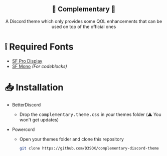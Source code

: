 <div align="center" justify="center">

<h2> 🔮 Complementary 🔮 </h2>

A Discord theme which only provides some QOL enhancements that can be used on top of the official ones

</div>

# ❕ Required Fonts

- [SF Pro Display](https://developer.apple.com/fonts/)
- [SF Mono](https://developer.apple.com/fonts/) _(For codeblocks)_


# 📥 Installation

- BetterDiscord

  - Drop the <kbd>complementary.theme.css</kbd> in your themes folder (⚠️ You won't get updates)

- Powercord
  - Open your themes folder and clone this repository
    ```sh
    git clone https://github.com/D3SOX/complementary-discord-theme
    ```
